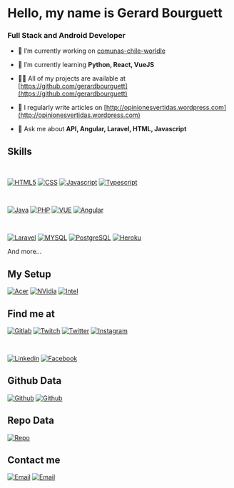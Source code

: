 <!--
**gerardbourguett/gerardbourguett** is a ✨ _special_ ✨ repository because its `README.md` (this file) appears on your GitHub profile.

Here are some ideas to get you started:

- 🔭 I’m currently working on ...
- 🌱 I’m currently learning ...
- 👯 I’m looking to collaborate on ...
- 🤔 I’m looking for help with ...
- 💬 Ask me about ...
- 📫 How to reach me: ...
- 😄 Pronouns: ...
- ⚡ Fun fact: ...
-->

# Hello, my name is Gerard Bourguett

### Full Stack and Android Developer


- 🔭 I’m currently working on [comunas-chile-worldle ](https://github.com/gerardbourguett/comunas-chile-worldle )

- 🌱 I’m currently learning **Python, React, VueJS**

- 👨‍💻 All of my projects are available at [https://github.com/gerardbourguett](https://github.com/gerardbourguett)

- 📝 I regularly write articles on [http://opinionesvertidas.wordpress.com](http://opinionesvertidas.wordpress.com)

- 💬 Ask me about **API, Angular, Laravel, HTML, Javascript**

## Skills

</br>

[![HTML5](https://img.shields.io/badge/HTML5-E34F26?style=for-the-badge&logo=html5&logoColor=white)]()
[![CSS](https://img.shields.io/badge/CSS-239120?&style=for-the-badge&logo=css3&logoColor=white)]()
[![Javascript](https://img.shields.io/badge/JavaScript-F7DF1E?style=for-the-badge&logo=javascript&logoColor=black)]()
[![Typescript](https://img.shields.io/badge/TypeScript-007ACC?style=for-the-badge&logo=typescript&logoColor=white)]()

</br>

[![Java](https://img.shields.io/badge/Java-ED8B00?style=for-the-badge&logo=java&logoColor=white)]()
[![PHP](https://img.shields.io/badge/PHP-777BB4?style=for-the-badge&logo=php&logoColor=white)]()
[![VUE](https://img.shields.io/badge/Vue.js-35495E?style=for-the-badge&logo=vue.js&logoColor=4FC08D)]()
[![Angular](https://img.shields.io/badge/Angular-DD0031?style=for-the-badge&logo=angular&logoColor=white)]()

</br>

[![Laravel](https://img.shields.io/badge/Laravel-FF2D20?style=for-the-badge&logo=laravel&logoColor=white)]()
[![MYSQL](https://img.shields.io/badge/MySQL-00000F?style=for-the-badge&logo=mysql&logoColor=white)]()
[![PostgreSQL](https://img.shields.io/badge/PostgreSQL-316192?style=for-the-badge&logo=postgresql&logoColor=white)]()
[![Heroku](https://img.shields.io/badge/Heroku-430098?style=for-the-badge&logo=heroku&logoColor=white)]()

And more...

## My Setup

[![Acer](https://img.shields.io/badge/Windows-Acer_Aspire_7-0078D6?style=for-the-badge&logo=windows&logoColor=white)]()
[![NVidia](https://img.shields.io/badge/NVIDIA-GTX1050_2GB-76B900?style=for-the-badge&logo=nvidia&logoColor=white)]()
[![Intel](https://img.shields.io/badge/Intel-Core_i5_7th-0071C5?style=for-the-badge&logo=intel&logoColor=white)]()


## Find me at

[![Gitlab](https://img.shields.io/badge/GitLab-330F63?style=for-the-badge&logo=gitlab&logoColor=white)]()
[![Twitch](https://img.shields.io/badge/Twitch-vanderfondi-9146FF?style=for-the-badge&logo=twitch&logoColor=white&labelColor=101010)](https://twitch.tv/vanderfondi)
[![Twitter](https://img.shields.io/badge/Twitter-@vanderfondi-1DA1F2?style=for-the-badge&logo=twitter&logoColor=white&labelColor=101010)](https://twitter.com/vanderfondi)
[![Instagram](https://img.shields.io/badge/Instagram-@vanderfond1-E4405F?style=for-the-badge&logo=instagram&logoColor=white&labelColor=101010)](https://instagram.com/vanderfond1)

</br>

[![Linkedin](https://img.shields.io/badge/LinkedIn-Gerard_Bourguett-0077B5?style=for-the-badge&logo=linkedin&logoColor=white&labelColor=101010)](https://www.linkedin.com/in/gerard-bourguett/)
[![Facebook](https://img.shields.io/badge/Facebook-1877F2?style=for-the-badge&logo=facebook&logoColor=white&labelColor=101010)](https://www.facebook.com/caballitodospuntosabreparentes/)

## Github Data

[![Github](https://github-readme-stats.vercel.app/api/top-langs/?username=gerardbourguett&theme=blue-green)]()
[![Github](https://github-readme-stats.vercel.app/api?username=gerardbourguett&theme=blue-green)]()

## Repo Data

[![Repo](https://starchart.cc/gerardbourguett/angularMercadoPublico.svg)]()


## Contact me

[![Email](https://img.shields.io/badge/Gmail-D14836?style=for-the-badge&logo=gmail&logoColor=white)](mailto:gerard.bourguett@gmail.com)
[![Email](https://img.shields.io/badge/ProtonMail-8B89CC?style=for-the-badge&logo=protonmail&logoColor=white)](mailto:gabc_arsenalero@protonmail.com)

